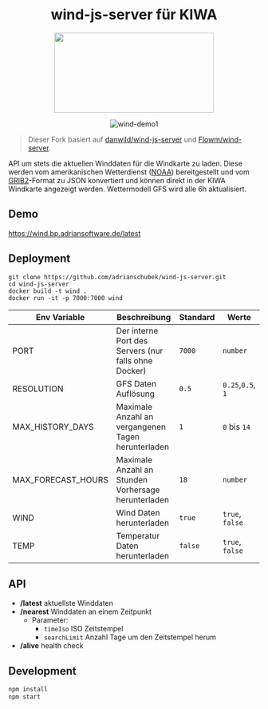 <h1 align="center">wind-js-server für KIWA</h1>
<p align="center">   
    <img width="320" height="160" src="https://bp.adriansoftware.de/media/logo-v1.svg?ref=gh-back"> <!-- Todo make file local -->
</p>

<div align="center">
	
![wind-demo1](https://user-images.githubusercontent.com/19362349/216484496-643eda26-8c54-415d-8f56-6decfc1e5b9f.gif)
	
</div>

> Dieser Fork basiert auf [danwild/wind-js-server](https://github.com/danwild/wind-js-server) und [Flowm/wind-server](https://github.com/Flowm/wind-server).

API um stets die aktuellen Winddaten für die Windkarte zu laden. Diese werden vom amerikanischen Wetterdienst ([NOAA](http://nomads.ncep.noaa.gov/)) bereitgestellt und vom [GRIB2](http://en.wikipedia.org/wiki/GRIB)-Format zu JSON konvertiert und können direkt in der KIWA Windkarte angezeigt werden.
Wettermodell GFS wird alle 6h aktualisiert.
## Demo

https://wind.bp.adriansoftware.de/latest


## Deployment
```
git clone https://github.com/adrianschubek/wind-js-server.git
cd wind-js-server
docker build -t wind .
docker run -it -p 7000:7000 wind
```

| Env Variable   | Beschreibung                             | Standard | Werte     |
|------------|-----------------------------------------|---------|-------------|
| PORT       | Der interne Port des Servers (nur falls ohne Docker)     | `7000`    | `number` |
| RESOLUTION | GFS Daten Auflösung           | `0.5`     | `0.25`,`0.5`, `1`      |
| MAX_HISTORY_DAYS | Maximale Anzahl an vergangenen Tagen herunterladen | `1` | `0` bis `14` |
| MAX_FORECAST_HOURS | Maximale Anzahl an Stunden Vorhersage herunterladen | `18` | `number` |
| WIND       | Wind Daten herunterladen        | `true`    | `true`, `false` |
| TEMP       | Temperatur Daten herunterladen | `false`   | `true`, `false` |

## API
- **/latest** aktuellste Winddaten
- **/nearest** Winddaten an einem Zeitpunkt
	- Parameter:
		- `timeIso` ISO Zeitstempel
		- `searchLimit` Anzahl Tage um den Zeitstempel herum
- **/alive** health check

## Development
```bash
npm install
npm start
```
